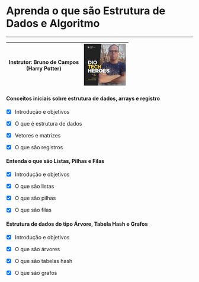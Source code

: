 # Aprenda o que são Estrutura de Dados e Algoritmo

------

| Instrutor: Bruno de Campos<br />(Harry Potter) | <img src="https://github.com/victorabreu25/desafio-dio-github/blob/b4a51276a0f0aa89c7d54f15526f5927bc0cfe4d/Bruno%20de%20Campos.jpg" style="zoom:50%;" /> |
| ---------------------------------------------- | :----------------------------------------------------------: |



#### Conceitos iniciais sobre estrutura de dados, arrays e registro

- [x] Introdução e objetivos
- [x] O que é estrutura de dados
- [x] Vetores e matrizes
- [x] O que são registros



#### Entenda o que são Listas, Pilhas e Filas

- [x] Introdução e objetivos
- [x] O que são listas
- [x] O que são pilhas
- [x] O que são filas



#### Estrutura de dados do tipo Árvore, Tabela Hash e Grafos

- [x] Introdução e objetivos
- [x] O que são árvores
- [x] O que são tabelas hash
- [x] O que são grafos


